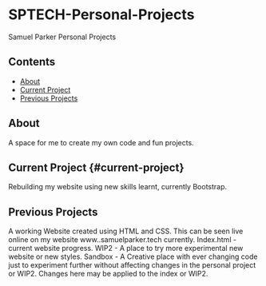 # SPTECH-Personal-Projects
Samuel Parker Personal Projects 

## Contents
- [About](#about)
- [Current Project](#current-project)
- [Previous Projects](#previous-projects)

## About

A space for me to create my own code and fun projects. 

## Current Project {#current-project}

Rebuilding my website using new skills learnt, currently Bootstrap. 

## Previous Projects

A working Website created using HTML and CSS. This can be seen live online on my website www..samuelparker.tech currently. 
Index.html - current website progress.
WIP2 - A place to try more experimental new website or new styles.
Sandbox - A Creative place with ever changing code just to experiment further without affecting changes in the personal project or WIP2. Changes here may be applied to the index or WIP2.






